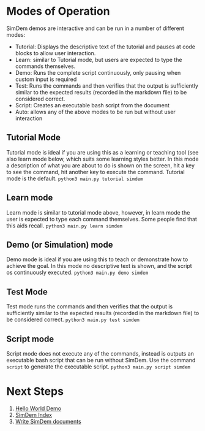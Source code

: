 # Modes of Operation

SimDem demos are interactive and can be run in a number of different
modes:

  * Tutorial: Displays the descriptive text of the tutorial and pauses
    at code blocks to allow user interaction.
  * Learn: similar to Tutorial mode, but users are expected to type
    the commands themselves.
  * Demo: Runs the complete script continuously, only pausing when custom input is required
  * Test: Runs the commands and then verifies that the output is
    sufficiently similar to the expected results (recorded in the
    markdown file) to be considered correct. 
  * Script: Creates an executable bash script from the document
  * Auto: allows any of the above modes to be run but without user
    interaction

## Tutorial Mode

Tutorial mode is ideal if you are using this as a learning or teaching
tool (see also learn mode below, which suits some learning styles
better. In this mode a description of what you are about to do is
shown on the screen, hit a key to see the command, hit another key to
execute the command. Tutorial mode is the default. `python3 main.py tutorial simdem`

## Learn mode

Learn mode is similar to tutorial mode above, however, in learn mode
the user is expected to type each command themselves. Some people find
that this aids recall. `python3 main.py learn simdem`

## Demo (or Simulation) mode

Demo mode is ideal if you are using this to teach or demonstrate how
to achieve the goal. In this mode no descriptive text is shown, and the script os continuously executed. `python3 main.py demo simdem`

## Test Mode

Test mode runs the commands and then verifies that the output is
sufficiently similar to the expected results (recorded in the markdown
file) to be considered correct. `python3 main.py test simdem`

## Script mode

Script mode does not execute any of the commands, instead is outputs
an executable bash script that can be run without SimDem. Use the
command `script` to generate the executable script. `python3 main.py script simdem`


# Next Steps

  1. [Hello World Demo](../demo/README.md)
  2. [SimDem Index](../README.md)
  3. [Write SimDem documents](../syntax/README.md)
